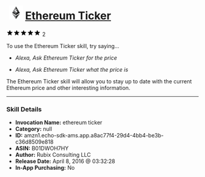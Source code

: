 # &nbsp;<img src="skill_icon" alt="Ethereum Ticker icon" width="36"> [Ethereum Ticker](http://alexa.amazon.com/#skills/amzn1.echo-sdk-ams.app.a8ac77f4-29d4-4bb4-be3b-c36d8509e818)
![5 stars](../../images/ic_star_black_18dp_1x.png)![5 stars](../../images/ic_star_black_18dp_1x.png)![5 stars](../../images/ic_star_black_18dp_1x.png)![5 stars](../../images/ic_star_black_18dp_1x.png)![5 stars](../../images/ic_star_black_18dp_1x.png) 2

To use the Ethereum Ticker skill, try saying...

* *Alexa, Ask Ethereum Ticker for the price*

* *Alexa, Ask Ethereum Ticker what the price is*

The Ethereum Ticker skill will allow you to stay up to date with the current Ethereum price and other interesting information.

***

### Skill Details

* **Invocation Name:** ethereum ticker
* **Category:** null
* **ID:** amzn1.echo-sdk-ams.app.a8ac77f4-29d4-4bb4-be3b-c36d8509e818
* **ASIN:** B01DWOH7HY
* **Author:** Rubix Consulting LLC
* **Release Date:** April 8, 2016 @ 03:32:28
* **In-App Purchasing:** No
